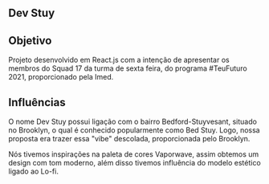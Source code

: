 ## Dev Stuy ##

## Objetivo ##
<p>Projeto desenvolvido em React.js com a intenção de apresentar os membros do Squad 17 da turma de sexta feira, do programa #TeuFuturo 2021, proporcionado pela Imed.</p>

## Influências ##
<p>O nome Dev Stuy possui ligação com o bairro Bedford-Stuyvesant, situado no Brooklyn, o qual é conhecido popularmente como Bed Stuy. Logo, nossa proposta era trazer essa "vibe" descolada, proporcionada pelo Brooklyn.</p>
<p>Nós tivemos inspirações na paleta de cores Vaporwave, assim obtemos um design com tom moderno, além disso tivemos influência do modelo estético ligado ao Lo-fi.</p>